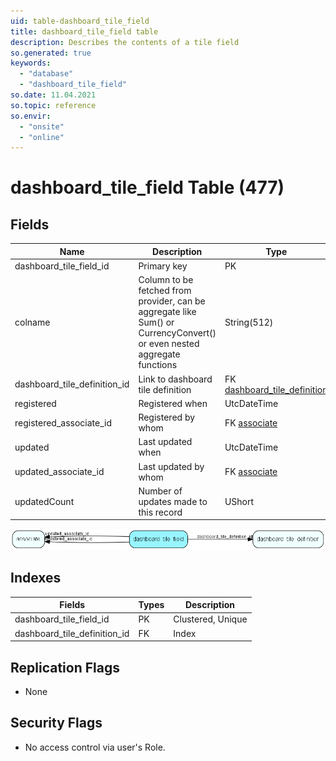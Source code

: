 ```yaml
---
uid: table-dashboard_tile_field
title: dashboard_tile_field table
description: Describes the contents of a tile field
so.generated: true
keywords:
  - "database"
  - "dashboard_tile_field"
so.date: 11.04.2021
so.topic: reference
so.envir:
  - "onsite"
  - "online"
---
```


# dashboard\_tile\_field Table (477)

## Fields

| Name | Description | Type | Null |
|------|-------------|------|:----:|
|dashboard\_tile\_field\_id|Primary key|PK| |
|colname|Column to be fetched from provider, can be aggregate like Sum() or CurrencyConvert() or even nested aggregate functions|String(512)|&#x25CF;|
|dashboard\_tile\_definition\_id|Link to dashboard tile definition|FK [dashboard_tile_definition](dashboard-tile-definition.md)|&#x25CF;|
|registered|Registered when|UtcDateTime| |
|registered\_associate\_id|Registered by whom|FK [associate](associate.md)| |
|updated|Last updated when|UtcDateTime| |
|updated\_associate\_id|Last updated by whom|FK [associate](associate.md)| |
|updatedCount|Number of updates made to this record|UShort| |


![dashboard_tile_field table relationship diagram](./media/dashboard_tile_field.png)

## Indexes

| Fields | Types | Description |
|--------|-------|-------------|
|dashboard\_tile\_field\_id |PK |Clustered, Unique |
|dashboard\_tile\_definition\_id |FK |Index |

## Replication Flags

* None

## Security Flags

* No access control via user's Role.

